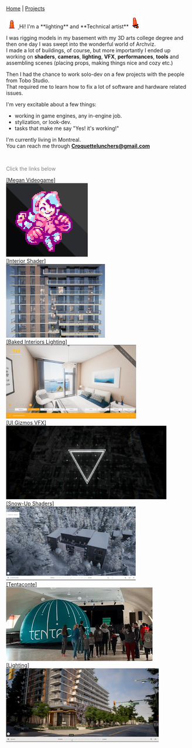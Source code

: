[Home](index.md) | [Projects](Projects.md) 


<!-- 
<nav>
  <a href="/">Home</a>
  <a href="/About">About</a>
  <a href="/Projects">Projects</a>
</nav>
-->

<a href="Projects">
    <img src="Projects/Megan/TraffiConeHidden.png" alt="" style="height: 32px; width: auto">
  </a> Hi! I'm a **lighting** and **Technical artist**
<a href="Projects">
    <img src="Projects/Megan/TraffiConeJump.png" alt="" style="height: 32px; width: auto">
  </a>
    
<br/>

I was rigging models in my basement with my 3D arts college degree and then one day I was swept into the wonderful world of Archviz.  
I made a lot of buildings, of course, but more importantly I ended up working on **shaders**, **cameras**, **lighting**, **VFX**, **performances**, **tools** and assembling scenes (placing props, making things nice and cozy etc.)  

Then I had the chance to work solo-dev on a few projects with the people from Tobo Studio.  
That required me to learn how to fix a lot of software and hardware related issues.  


<!-- 
Then I had the chance to work solo-dev on a few projects with the people from Tobo Studio.  
That required me to learn how to fix a lot of software and hardware related issues like:
- preventing laptops from overheating,  
- building apps for VR,  
- compensating for fisheye lens chromatic aberation,  
- Windows 11,  
- My favorite: Finding out an external USB numpad is sending alphanumerical signals.  
-->
I'm very excitable about a few things:  
- working in game engines, any in-engine job.  
- stylization, or look-dev.   
- tasks that make me say "Yes! it's working!"

I'm currently living in Montreal.   
You can reach me through **Croquettelunchers@gmail.com**   

<br/>

<span style="color: gray;">Click the links below</span>

<div style="display: flex-wrap: wrap;gap: 10px;">
  <a href="Megan">[Megan Videogame]<br/>
  <a href="Megan">
    <img src="Projects/Megan/PocketMegBigCrop.PNG" alt="Megan video game project" style="height: 200px; width: auto">
  </a>
    <br/>
  <a href="FakeInteriors">
    <a href="FakeInteriors">[Interior Shader]<br/>
    <img src="Projects/InteriorShader/InteriorsShader4.jpg" alt="Image 3" style="height: 200px; width: auto">
  </a>
    <br/>
  <a href="Interiors">
    <a href="Interiors">[Baked Interiors Lighting]<br/>
    <img src="Projects/Interiors/Interior1.png" alt="Image 2" style="height: 200px; width: auto">
  </a>
    <br/>
  <a href="VFX">
    <a href="VFX">[UI Gizmos VFX]<br/>
    <img src="Projects/VFX/UIReticle2.jpg" alt="Image 3" style="height: 200px; width: auto">
  </a>
    <br/>
  <a href="Tremblant">
    <a href="Tremblant">[Snow-Up Shaders]<br/>
    <img src="Projects/Tremblant/Tremblant.PNG" alt="Image 3" style="height: 200px; width: auto">
  </a>
    <br/>
  <a href="Tentaconte">
    <a href="Tentaconte">[Tentaconte]<br/>
    <img src="Projects/TheTentaconte/TentacontePhoto.webp" alt="Image 3" style="height: 200px; width: auto">
  </a>
    <br/>
  <a href="Lighting">
    <a href="Lighting">[Lighting]<br/>
    <img src="Projects/InteriorShader/Lighting.PNG" alt="Image 3" style="height: 200px; width: auto">
  </a>
    <br/>
</div>
